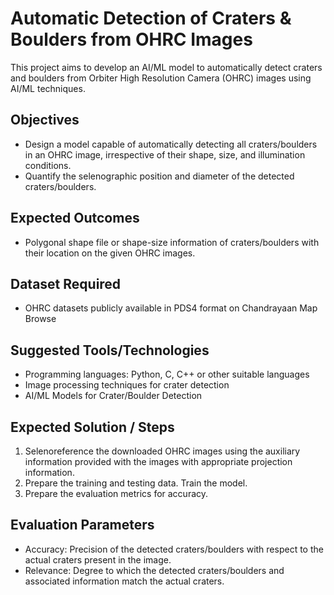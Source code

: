 # Automatic Detection of Craters & Boulders from OHRC Images

This project aims to develop an AI/ML model to automatically detect craters and boulders from Orbiter High Resolution Camera (OHRC) images using AI/ML techniques.

## Objectives

- Design a model capable of automatically detecting all craters/boulders in an OHRC image, irrespective of their shape, size, and illumination conditions.
- Quantify the selenographic position and diameter of the detected craters/boulders.

## Expected Outcomes

- Polygonal shape file or shape-size information of craters/boulders with their location on the given OHRC images.

## Dataset Required

- OHRC datasets publicly available in PDS4 format on Chandrayaan Map Browse

## Suggested Tools/Technologies

- Programming languages: Python, C, C++ or other suitable languages
- Image processing techniques for crater detection
- AI/ML Models for Crater/Boulder Detection

## Expected Solution / Steps

1. Selenoreference the downloaded OHRC images using the auxiliary information provided with the images with appropriate projection information.
2. Prepare the training and testing data. Train the model.
3. Prepare the evaluation metrics for accuracy.

## Evaluation Parameters

- Accuracy: Precision of the detected craters/boulders with respect to the actual craters present in the image.
- Relevance: Degree to which the detected craters/boulders and associated information match the actual craters.

